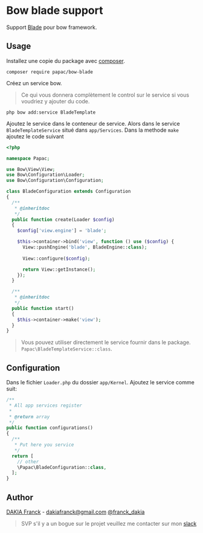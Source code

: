 # Bow blade support

Support [Blade](https://laravel.com/docs/5.7/views) pour bow framework.

## Usage

Installez une copie du package avec [composer](https://getcomposer.org).

```
composer require papac/bow-blade
```

Créez un service bow.
> Ce qui vous donnera complètement le control sur le service si vous voudriez y ajouter du code.

```
php bow add:service BladeTemplate
```

Ajoutez le service dans le conteneur de service. 
Alors dans le service `BladeTemplateService` situé dans `app/Services`.
Dans la methode `make` ajoutez le code suivant

```php
<?php

namespace Papac;

use Bow\View\View;
use Bow\Configuration\Loader;
use Bow\Configuration\Configuration;

class BladeConfiguration extends Configuration
{
  /**
   * @inheritdoc
   */
  public function create(Loader $config)
  {
    $config['view.engine'] = 'blade';

    $this->container->bind('view', function () use ($config) {
      View::pushEngine('blade', BladeEngine::class);
      
      View::configure($config);

      return View::getInstance();
    });
  }

  /**
   * @inheritdoc
   */
  public function start()
  {
    $this->container->make('view');
  }
}
```

> Vous pouvez utiliser directement le service fournir dans le package. `Papac\BladeTemplateService::class`.

## Configuration

Dans le fichier `Loader.php` du dossier `app/Kernel`. Ajoutez le service comme suit:

```php
/**
 * All app services register
 *
 * @return array
 */
public function configurations()
{
  /**
   * Put here you service
   */
  return [
    // other
    \Papac\BladeConfiguration::class,
  ];
}
```

## Author

[DAKIA Franck](https://github.com/papac) - <dakiafranck@gmail.com> [@franck_dakia](https://twitter.com/@franck_dakia)

> SVP s'il y a un bogue sur le projet veuillez me contacter sur mon [slack](https://bowphp.slack.com)